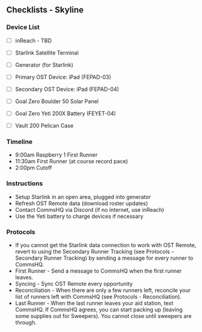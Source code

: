 ## Checklists - Skyline

### Device List
- [ ] inReach - TBD
- [ ] Starlink Satellite Terminal
- [ ] Generator (for Starlink)
- [ ] Primary OST Device: iPad (FEPAD-03)
- [ ] Secondary OST Device: iPad (FEPAD-04)
- [ ] Goal Zero Boulder 50 Solar Panel
- [ ] Goal Zero Yeti 200X Battery (FEYET-04)
- [ ] Vault 200 Pelican Case


### Timeline

- 9:00am Raspberry 1 First Runner
- 11:30am First Runner (at course record pace)
- 2:00pm Cutoff

### Instructions

- Setup Starlink in an open area, plugged into generator
- Refresh OST Remote data (download roster updates)
- Contact CommsHQ via Discord (if no internet, use inReach)
- Use the Yeti battery to charge devices if necessary

### Protocols

- If you cannot get the Starlink data connection to work with OST Remote, revert to using the Secondary Runner Tracking (see Protocols - Secondary Runner Tracking) by sending a message for every runner to CommsHQ.
- First Runner - Send a message to CommsHQ when the first runner leaves.
- Syncing - Sync OST Remote every opportunity
- Reconciliation - When there are only a few runners left, reconcile your list of runners left with CommsHQ (see Protocols - Reconciliation).
- Last Runner - When the last runner leaves your aid station, text CommsHQ. If CommsHQ agrees, you can start packing up (leaving some supplies out for Sweepers). You cannot close until sweepers are through.
